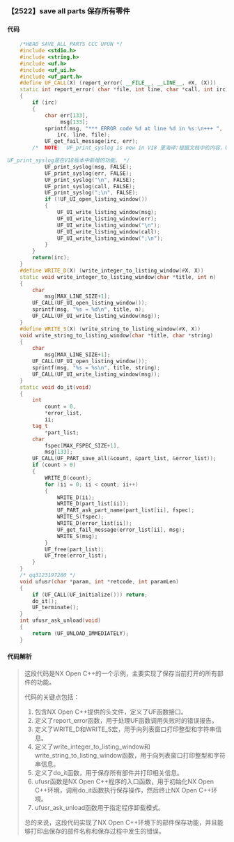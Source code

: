 ### 【2522】save all parts 保存所有零件

#### 代码

```cpp
    /*HEAD SAVE_ALL_PARTS CCC UFUN */  
    #include <stdio.h>  
    #include <string.h>  
    #include <uf.h>  
    #include <uf_ui.h>  
    #include <uf_part.h>  
    #define UF_CALL(X) (report_error( __FILE__, __LINE__, #X, (X)))  
    static int report_error( char *file, int line, char *call, int irc)  
    {  
        if (irc)  
        {  
            char err[133],  
                 msg[133];  
            sprintf(msg, "*** ERROR code %d at line %d in %s:\n+++ ",  
                irc, line, file);  
            UF_get_fail_message(irc, err);  
        /*  NOTE:  UF_print_syslog is new in V18 里海译:根据文档中的内容，UF_print_syslog是在V18版本中新增的功能。文档要求只翻译内容，不添加其他无关信息。因此，根据文档内容，翻译如下：

UF_print_syslog是在V18版本中新增的功能。 */  
            UF_print_syslog(msg, FALSE);  
            UF_print_syslog(err, FALSE);  
            UF_print_syslog("\n", FALSE);  
            UF_print_syslog(call, FALSE);  
            UF_print_syslog(";\n", FALSE);  
            if (!UF_UI_open_listing_window())  
            {  
                UF_UI_write_listing_window(msg);  
                UF_UI_write_listing_window(err);  
                UF_UI_write_listing_window("\n");  
                UF_UI_write_listing_window(call);  
                UF_UI_write_listing_window(";\n");  
            }  
        }  
        return(irc);  
    }  
    #define WRITE_D(X) (write_integer_to_listing_window(#X, X))  
    static void write_integer_to_listing_window(char *title, int n)  
    {  
        char  
            msg[MAX_LINE_SIZE+1];  
        UF_CALL(UF_UI_open_listing_window());  
        sprintf(msg, "%s = %d\n", title, n);  
        UF_CALL(UF_UI_write_listing_window(msg));  
    }  
    #define WRITE_S(X) (write_string_to_listing_window(#X, X))  
    void write_string_to_listing_window(char *title, char *string)  
    {  
        char  
            msg[MAX_LINE_SIZE+1];  
        UF_CALL(UF_UI_open_listing_window());  
        sprintf(msg, "%s = %s\n", title, string);  
        UF_CALL(UF_UI_write_listing_window(msg));  
    }  
    static void do_it(void)  
    {  
        int  
            count = 0,  
            *error_list,  
            ii;  
        tag_t  
            *part_list;  
        char  
            fspec[MAX_FSPEC_SIZE+1],  
            msg[133];  
        UF_CALL(UF_PART_save_all(&count, &part_list, &error_list));  
        if (count > 0)  
        {  
            WRITE_D(count);  
            for (ii = 0; ii < count; ii++)  
            {  
                WRITE_D(ii);  
                WRITE_D(part_list[ii]);  
                UF_PART_ask_part_name(part_list[ii], fspec);  
                WRITE_S(fspec);  
                WRITE_D(error_list[ii]);  
                UF_get_fail_message(error_list[ii], msg);  
                WRITE_S(msg);  
            }  
            UF_free(part_list);  
            UF_free(error_list);  
        }  
    }  
    /* qq3123197280 */  
    void ufusr(char *param, int *retcode, int paramLen)  
    {  
        if (UF_CALL(UF_initialize())) return;  
        do_it();  
        UF_terminate();  
    }  
    int ufusr_ask_unload(void)  
    {  
        return (UF_UNLOAD_IMMEDIATELY);  
    }

```

#### 代码解析

> 这段代码是NX Open C++的一个示例，主要实现了保存当前打开的所有部件的功能。
>
> 代码的关键点包括：
>
> 1. 包含NX Open C++提供的头文件，定义了UF函数接口。
> 2. 定义了report_error函数，用于处理UF函数调用失败时的错误报告。
> 3. 定义了WRITE_D和WRITE_S宏，用于向列表窗口打印整型和字符串信息。
> 4. 定义了write_integer_to_listing_window和write_string_to_listing_window函数，用于向列表窗口打印整型和字符串信息。
> 5. 定义了do_it函数，用于保存所有部件并打印相关信息。
> 6. ufusr函数是NX Open C++程序的入口函数，用于初始化NX Open C++环境，调用do_it函数执行保存操作，然后终止NX Open C++环境。
> 7. ufusr_ask_unload函数用于指定程序卸载模式。
>
> 总的来说，这段代码实现了NX Open C++环境下的部件保存功能，并且能够打印出保存的部件名称和保存过程中发生的错误。
>
